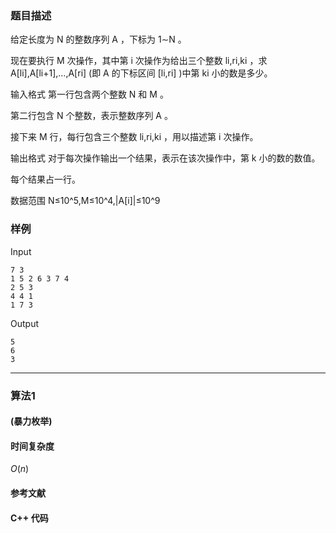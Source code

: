 ### 题目描述

给定长度为  N  的整数序列  A ，下标为  1∼N 。

现在要执行  M  次操作，其中第  i  次操作为给出三个整数  li,ri,ki ，求  A[li],A[li+1],…,A[ri]  (即  A  的下标区间  [li,ri] )中第  ki  小的数是多少。

输入格式
第一行包含两个整数  N  和  M 。

第二行包含  N  个整数，表示整数序列  A 。

接下来  M  行，每行包含三个整数  li,ri,ki ，用以描述第  i  次操作。

输出格式
对于每次操作输出一个结果，表示在该次操作中，第  k  小的数的数值。

每个结果占一行。

数据范围
N≤10^5,M≤10^4,|A[i]|≤10^9

### 样例

Input

```
7 3
1 5 2 6 3 7 4
2 5 3
4 4 1
1 7 3
```

Output

```
5
6
3
```

----------

### 算法1
#### (暴力枚举)


#### 时间复杂度

$O(n)$

#### 参考文献

#### C++ 代码

``` cpp

```